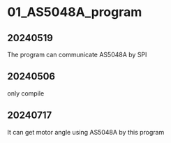 # 01_AS5048A_program
## 20240519
The program can communicate AS5048A by SPI

## 20240506
only compile

## 20240717
It can get motor angle using AS5048A by this program